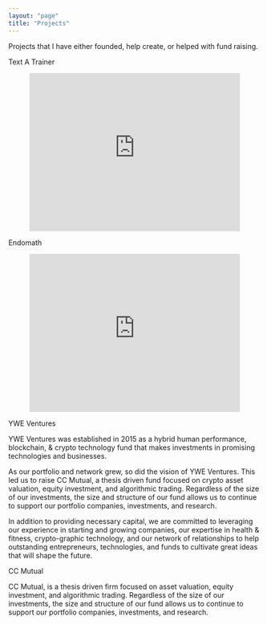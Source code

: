 ```yaml
---
layout: "page"
title: "Projects"
---
```


Projects that I have either founded, help create, or helped with fund raising. 

Text A Trainer  
<center>
<iframe width="420" height="315" src="https://www.youtube.com/embed/aDGeGjCEnGs" frameborder="0" allowfullscreen></iframe>
</center>

Endomath
<center>
<iframe width="420" height="315" src="https://www.youtube.com/embed/tqd3HSHVWxQ" frameborder="0" allowfullscreen></iframe>
</center>

YWE Ventures

YWE Ventures was established in 2015 as a hybrid human performance, blockchain, & crypto technology fund that makes investments in promising technologies and businesses.

As our portfolio and network grew, so did the vision of YWE Ventures. This led us to raise CC Mutual, a thesis driven fund focused on crypto asset valuation, equity investment,  and algorithmic trading. Regardless of the size of our investments, the size and structure of our fund allows us to continue to support our portfolio companies, investments, and research.

In addition to providing necessary capital, we are committed to leveraging our experience in starting and growing companies, our expertise in health & fitness, crypto-graphic technology, and our network of relationships to help outstanding entrepreneurs, technologies, and funds to cultivate great ideas that will shape the future.

CC Mutual

CC Mutual, is a thesis driven firm focused on asset valuation, equity investment, and algorithmic trading. Regardless of the size of our investments, the size and structure of our fund allows us to continue to support our portfolio companies, investments, and research.
